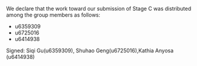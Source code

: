 We declare that the work toward our submission of Stage C was distributed among the group members as follows:

* u6359309 
* u6725016 
* u6414938 

Signed:  Siqi Gu(u6359309), Shuhao Geng(u6725016),Kathia Anyosa (u6414938)
